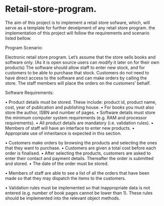# Retail-store-program.

The aim of this project is to implement a retail store sofware, which, will serve as a template for further develpment of any retail store program. the implementation of this project will follow the requirements and scenario listed bellow.

Program Scenario:

Electronic retail store program.
 Let’s assume that the store sells books and software only. (As it is open source users can modify it later on for their own products) The software should allow staff to enter new stock, and for customers to be able to purchase that stock. Customers do not need to have direct access to the software and can make orders by calling the store. The staff members will place the orders on the customers’ behalf.

Software Requirements:

•	Product details must be stored. These include: product id, product name, cost, year of publication and publishing house.
•	For books you must also store the author, ISBN and number of pages.
•	Software details must store the minimum computer system requirements (e.g. RAM and processor requirements).
•	All product details are mandatory (i.e. validation rules).
•	Members of staff will have an interface to enter new products.
•	Appropriate use of inheritance is expected in this section.

•	Customers make orders by browsing the products and selecting the ones that they want to purchase.
•	Customers are given a total cost before each order is finalised.
•	After selecting the products, customers are asked to enter their contact and payment details. Thereafter the order is submitted and stored.
•	The date of the order must be stored.

•	Members of staff are able to see a list of all the orders that have been made so that they may dispatch the items to the customers.

•	Validation rules must be implemented so that inappropriate data is not entered (e.g. number of book pages cannot be lower than 1). These rules should be implemented into the relevant object methods.
